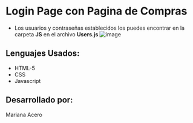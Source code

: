 # Login Page con Pagina de Compras

- Los usuarios y contraseñas establecidos los puedes encontrar en la carpeta **JS** en el archivo **Users.js**
![image](https://github.com/marianita13/Login_Page/assets/124885480/97a206b7-1216-4236-ad91-360c1119714c)

## Lenguajes Usados:
- HTML-5
- CSS
- Javascript

## Desarrollado por:
Mariana Acero
